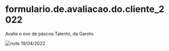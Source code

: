# formulario.de.avaliacao.do.cliente_2022
Avalie o ovo de páscoa Talento, da Garoto.

![note](https://user-images.githubusercontent.com/100868145/164914261-cb851969-f4e1-4317-a8fc-3bb768e71213.png) 19/04/2022
